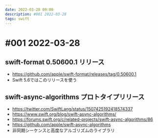 ```yaml
---
date: 2022-03-28 09:00
description: #001 2022-03-28
tags: swift
---
```

# #001 2022-03-28

## swift-format 0.50600.1 リリース

- https://github.com/apple/swift-format/releases/tag/0.50600.1
- Swift 5.6ではこのリリースを使う

## swift-async-algorithms プロトタイプリリース

- https://twitter.com/SwiftLang/status/1507425192418574337
- https://www.swift.org/blog/swift-async-algorithms/
- https://forums.swift.org/c/related-projects/swift-async-algorithms/86
- https://github.com/apple/swift-async-algorithms
- 非同期シーケンスと高度なアルゴリズムのライブラリ

